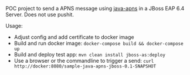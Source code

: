 POC project to send a APNS message using [java-apns](https://github.com/notnoop/java-apns) in a JBoss EAP 6.4 Server.
Does not use pushit.

Usage:
* Adjust config and add certificate to docker image
* Build and run docker image: `docker-compose build && docker-compose up`
* Build and deploy test app: `mvn clean install jboss-as:deploy`
* Use a browser or the commandline to trigger a send: `curl http://docker:8080/sample-java-apns-jboss-0.1-SNAPSHOT`